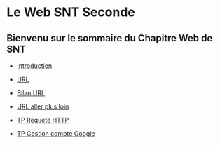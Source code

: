 
# Le Web SNT Seconde

Bienvenu sur le sommaire du Chapitre Web de SNT
--

- [Introduction](./INTRO.md)  
  
- [URL](./URL.md)
  
- [Bilan URL](./BILAN_URL.md)
  
- [URL aller plus loin](./URL_PLUS_LOIN.md)  
 
- [TP Requête HTTP](./Requête_HTTP.pdf)  
  
- [TP Gestion compte Google](./Gestion_Compte_google.pdf)
